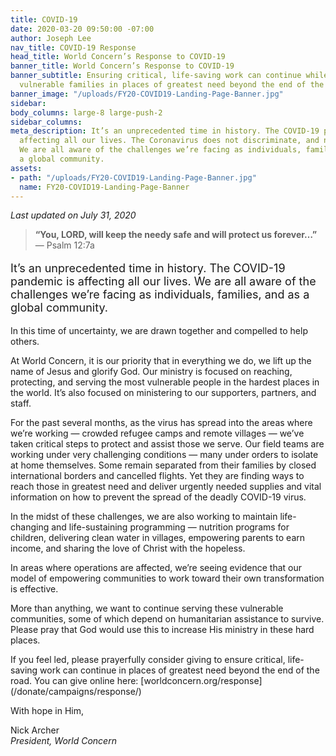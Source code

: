 ```yaml
---
title: COVID-19
date: 2020-03-20 09:50:00 -07:00
author: Joseph Lee
nav_title: COVID-19 Response
head_title: World Concern’s Response to COVID-19
banner_title: World Concern’s Response to COVID-19
banner_subtitle: Ensuring critical, life-saving work can continue while protecting
  vulnerable families in places of greatest need beyond the end of the road.
banner_image: "/uploads/FY20-COVID19-Landing-Page-Banner.jpg"
sidebar: 
body_columns: large-8 large-push-2
sidebar_columns: 
meta_description: It’s an unprecedented time in history. The COVID-19 pandemic is
  affecting all our lives. The Coronavirus does not discriminate, and no one is immune.
  We are all aware of the challenges we’re facing as individuals, families, and as
  a global community.
assets:
- path: "/uploads/FY20-COVID19-Landing-Page-Banner.jpg"
  name: FY20-COVID19-Landing-Page-Banner
---
```


<em class="label info small">Last updated on July 31, 2020</em>

> **“You, LORD, will keep the needy safe and will protect us forever…”**<br>— Psalm 12:7a

<p style="font-size: large;">It’s an unprecedented time in history. The COVID-19 pandemic is affecting all our lives. We are all aware of the challenges we’re facing as individuals, families, and as a global community.</p>
 
<p>In this time of uncertainty, we are drawn together and compelled to help others.</p>
<p>At World Concern, it is our priority that in everything we do, we lift up the name of Jesus and glorify God. Our ministry is focused on reaching, protecting, and serving the most vulnerable people in the hardest places in the world. It’s also focused on ministering to our supporters, partners, and staff.</p>

For the past several months, as the virus has spread into the areas where we’re working — crowded refugee camps and remote villages — we’ve taken critical steps to protect and assist those we serve. Our field teams are working under very challenging conditions — many under orders to isolate at home themselves. Some remain separated from their families by closed international borders and cancelled flights. Yet they are finding ways to reach those in greatest need and deliver urgently needed supplies and vital information on how to prevent the spread of the deadly COVID-19 virus.

In the midst of these challenges, we are also working to maintain life-changing and life-sustaining programming — nutrition programs for children, delivering clean water in villages, empowering parents to earn income, and sharing the love of Christ with the hopeless. 

In areas where operations are affected, we’re seeing evidence that our model of empowering communities to work toward their own transformation is effective.

<p>More than anything, we want to continue serving these vulnerable communities, some of which depend on humanitarian assistance to survive. Please pray that God would use this to increase His ministry in these hard places.</p>

<p>If you feel led, please prayerfully consider giving to ensure critical, life-saving work can continue in places of greatest need beyond the end of the road. You can give online here: 
 [worldconcern.org/response](/donate/campaigns/response/)

With hope in Him, 

Nick Archer  
*President, World Concern*
